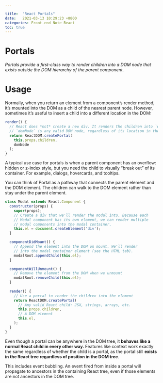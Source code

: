 ```yaml
---

title:  "React Portals"
date:   2021-03-13 10:29:23 +0800
categories: Front-end Note React
toc: true
---
```



# Portals
*Portals provide a first-class way to render children into a DOM node that exists outside the DOM hierarchy of the parent component.*

# Usage
Normally, when you return an element from a component’s render method, it’s mounted into the DOM as a child of the nearest parent node.
However, sometimes it’s useful to insert a child into a different location in the DOM:


```jsx
render() {
  // React does *not* create a new div. It renders the children into `domNode`.
  // `domNode` is any valid DOM node, regardless of its location in the DOM.
  return ReactDOM.createPortal(
    this.props.children,
    domNode
  );
}
```


A typical use case for portals is when a parent component has an overflow: hidden or z-index style, but you need the child to visually “break out” of its container. For example, dialogs, hovercards, and tooltips.


You can think of Portal as a pathway that connects the parent element and the DOM element. The children can walk to the DOM element rather than stay under the parent element.
```jsx
class Modal extends React.Component {
  constructor(props) {
    super(props);
    // Create a div that we'll render the modal into. Because each
    // Modal component has its own element, we can render multiple
    // modal components into the modal container.
    this.el = document.createElement('div');
  }

  componentDidMount() {
    // Append the element into the DOM on mount. We'll render
    // into the modal container element (see the HTML tab).
    modalRoot.appendChild(this.el);
  }

  componentWillUnmount() {
    // Remove the element from the DOM when we unmount
    modalRoot.removeChild(this.el);
  }
  
  render() {
    // Use a portal to render the children into the element
    return ReactDOM.createPortal(
      // Any valid React child: JSX, strings, arrays, etc.
      this.props.children,
      // A DOM element
      this.el,
    );
  }
}

```

Even though a portal can be anywhere in the DOM tree, it **behaves like a normal React child in every other way.** Features like context work exactly the same regardless of whether the child is a portal, as the portal still **exists in the React tree regardless of position in the DOM tree**.

This includes event bubbling. An event fired from inside a portal will propagate to ancestors in the containing React tree, even if those elements are not ancestors in the DOM tree.